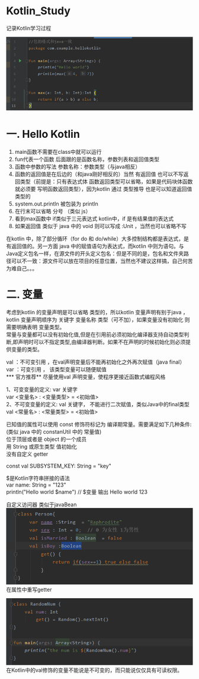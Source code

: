 # Kotlin_Study
记录Kotlin学习过程

![images](https://github.com/Raphrodite/Kotlin_Study/blob/main/images/kotlin1.png)

# 一. Hello Kotlin  
1. main函数不需要在class中就可以运行  
2. fun代表一个函数 后面跟的是函数名称，参数列表和返回值类型  
3. 函数中参数的写法 参数名称：参数类型（与java相反）  
4. 函数的返回值是在后边的（和java刚好相反的）当然 有返回值 也可以不写返回类型（前提是：只有表达式体 函数返回类型可以省略，如果是代码块体函数就必须要 写明函数返回类型），因为kotlin 通过 类型推导 也是可以知道返回值类型的  
5. system.out.println 被包装为 println  
6. 在行末可以省略 分号 （类似 js）  
7. 看到max函数中 if类似于三元表达式 kotlin中，if 是有结果值的表达式  
8. 如果返回值 类似于 java 中的 void 则可以写成 :Unit ，当然也可以省略不写  

  在kotlin 中，除了部分循环（for do 和 do/while）大多控制结构都是表达式，是有返回值的。另一方面 java 中的赋值语句为表达式，而kotlin 中则为语句。与Java定义包名一样，在源文件的开头定义包名：但是不同的是，包名和文件夹路径可以不一致：源文件可以放在项目的任意位置，当然也不建议这样搞，自己何苦为难自己。。。  

# 二. 变量  
  考虑到kotlin 的变量声明是可以省略 类型的，所以kotlin 变量声明有别于java ，kotlin 变量声明顺序为 关键字 变量名称 类型（可不加），如果变量没有初始化 则需要明确表明 变量类型。  
  常量与变量都可以没有初始化值,但是在引用前必须初始化编译器支持自动类型判断,即声明时可以不指定类型,由编译器判断。如果不在声明的时候初始化则必须提供变量的类型。  
  
  val ：不可变引用 ，在val声明变量后不能再初始化之外再次赋值（java final）  
  var ：可变引用 ， 该类型变量可以随便赋值  
  *** 官方推荐** 尽量使用val 声明变量，使程序更接近函数式编程风格  
  
  1、可变变量的定义: var 关键字  
  var <变量名> : <变量类型> = <初始值>  
  2、不可变变量的定义: val 关键字， 不能进行二次赋值，类似Java中的final类型  
  val <常量名> : <常量类型> = <初始值>  
  
  已知值的属性可以使用 const 修饰符标记为 编译期常量。需要满足如下几种条件: (类似 java 中的 constanUtil 中的 常量值)  
  位于顶层或者是 object 的一个成员  
  用 String 或原生类型 值初始化  
  没有自定义 getter  
  
  const val SUBSYSTEM_KEY: String = "key"
  
  $是Kotlin字符串拼接的语法  
  var name: String = "123"  
  println("Hello world $name")   // $变量 输出 Hello world 123  
  
  自定义访问器  类似于javaBean  
  ![images](https://github.com/Raphrodite/Kotlin_Study/blob/main/images/kotlin2.png)  
  在属性中重写getter  
  
  ![images](https://github.com/Raphrodite/Kotlin_Study/blob/main/images/kotlin3.png)  
  在Kotlin中的val修饰的变量不能说是不可变的，而只能说仅仅具有可读权限。  
  
  
  
  
  
  
  
